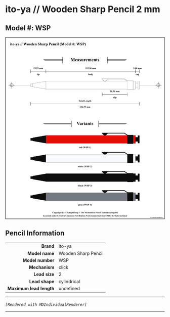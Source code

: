 # ito-ya // Wooden Sharp Pencil 2 mm

## Model #: WSP

<img src="./helvetica-wooden-sharp-pencil-wsp-grouped.png">

## Pencil Information

|     |     |
| ---: | :--- |
| **Brand** | ito-ya |
| **Model name** | Wooden Sharp Pencil |
| **Model number** | WSP |
| **Mechanism** | click |
| **Lead size** | 2 |
| **Lead shape** | cylindrical |
| **Maximum lead length** | undefined |


---

_`[Rendered with MDIndividualRenderer]`_

---

